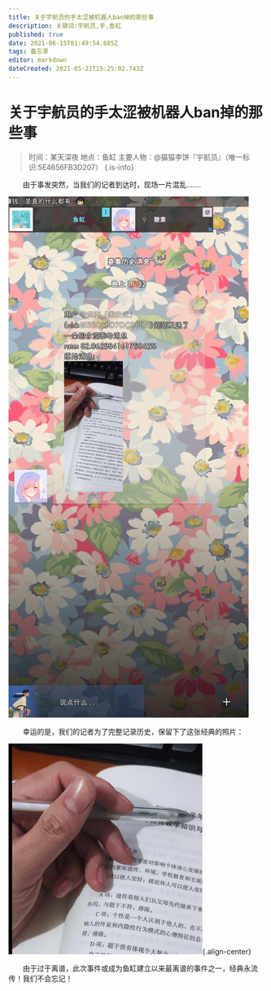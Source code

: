 ```yaml
---
title: 关于宇航员的手太涩被机器人ban掉的那些事
description: 关键词:宇航员,手,鱼缸
published: true
date: 2021-06-15T01:49:54.685Z
tags: 备忘录
editor: markdown
dateCreated: 2021-05-21T15:25:02.743Z
---
```


# 关于宇航员的手太涩被机器人ban掉的那些事

>时间：某天深夜
>地点：鱼缸
>主要人物：@猫猫李饼『宇航员』（唯一标识:5E4656FB3D207）
{.is-info}

&emsp;&emsp;由于事发突然，当我们的记者到达时，现场一片混乱.......

![0146-0s.jpg](/备忘录/0146-0s.jpg)

&emsp;&emsp;幸运的是，我们的记者为了完整记录历史，保留下了这张经典的照片：

![4538-0d.png](/备忘录/4538-0d.png){.align-center}

&emsp;&emsp;由于过于离谱，此次事件或成为鱼缸建立以来最离谱的事件之一，经典永流传！我们不会忘记！
